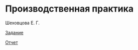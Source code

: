 # Производственная практика
Шеховцова Е. Г.

[Задание](https://github.com/ShekhovtcovaE/pract-7sem/blob/main/%D0%B7%D0%B0%D0%B4%D0%B0%D0%BD%D0%B8%D0%B5_%D1%82%D0%B5%D1%85%D0%BD%D0%BE%D0%BB%D0%BE%D0%B3%D0%B8%D1%87%D0%B5%D1%81%D0%BA%D0%B0%D1%8F_4%D0%BA%D1%83%D1%80%D1%81.pdf)

[Отчет](https://github.com/ShekhovtcovaE/pract-7sem/blob/main/%D0%BE%D1%82%D1%87%D0%B5%D1%82_%D1%81_%D0%BF%D0%BE%D0%B4%D0%BF%D0%B8%D1%81%D1%8C%D1%8E.pdf)
